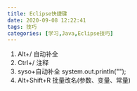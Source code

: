 ```yaml
---
title: Eclipse快捷键
date: 2020-09-08 12:22:41
tags: 技巧
categories: [学习,Java,Eclipse技巧]
---
```


1. Alt+/	自动补全
2. Ctrl+/	注释
3. syso+自动补全	system.out.println("");
4. Alt+Shift+R     批量改名(参数、变量、常量)

